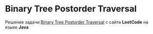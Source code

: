 # Binary Tree Postorder Traversal
Решение задачи [Binary Tree Postorder Traversal](https://leetcode.com/problems/binary-tree-postorder-traversal/) с сайта **LeetCode** на языке **Java**